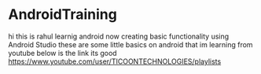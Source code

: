 # AndroidTraining

hi this is rahul learnig android now creating basic functionality using Android Studio
these are some little basics on android that im learning from youtube 
below is the link its good
https://www.youtube.com/user/TICOONTECHNOLOGIES/playlists
